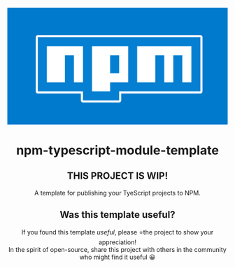 ![](npm-typescript-module-template-header.png)
<div align="center">

# npm-typescript-module-template

## THIS PROJECT IS WIP!

A template for publishing your TyeScript projects to NPM.

## Was this template useful?

If you found this template _useful_,
please ⭐️the project to show your appreciation!
<br>
In the spirit of open-source, share this project with others in the community who might find it useful 😀 

